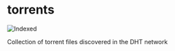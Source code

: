 torrents 
========
![Indexed](https://img.shields.io/badge/indexed-36652-blue)

Collection of torrent files discovered in the DHT network
